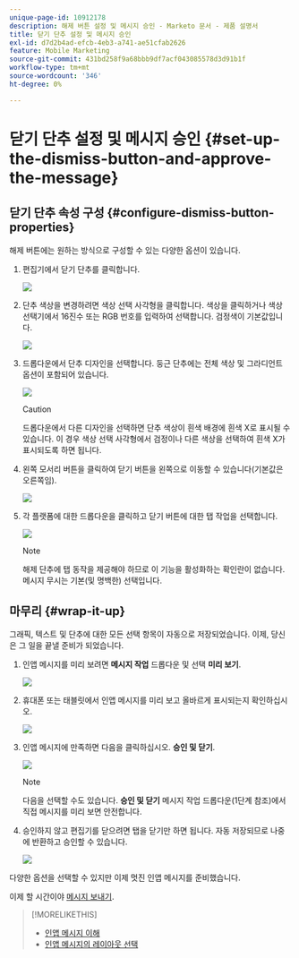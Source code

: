 ```yaml
---
unique-page-id: 10912178
description: 해제 버튼 설정 및 메시지 승인 - Marketo 문서 - 제품 설명서
title: 닫기 단추 설정 및 메시지 승인
exl-id: d7d2b4ad-efcb-4eb3-a741-ae51cfab2626
feature: Mobile Marketing
source-git-commit: 431bd258f9a68bbb9df7acf043085578d3d91b1f
workflow-type: tm+mt
source-wordcount: '346'
ht-degree: 0%

---
```


# 닫기 단추 설정 및 메시지 승인 {#set-up-the-dismiss-button-and-approve-the-message}

## 닫기 단추 속성 구성  {#configure-dismiss-button-properties}

해제 버튼에는 원하는 방식으로 구성할 수 있는 다양한 옵션이 있습니다.

1. 편집기에서 닫기 단추를 클릭합니다.

   ![](assets/image2016-5-9-10-3a23-3a37.png)

1. 단추 색상을 변경하려면 색상 선택 사각형을 클릭합니다. 색상을 클릭하거나 색상 선택기에서 16진수 또는 RGB 번호를 입력하여 선택합니다. 검정색이 기본값입니다.

   ![](assets/image2016-5-9-10-3a33-3a17.png)

1. 드롭다운에서 단추 디자인을 선택합니다. 둥근 단추에는 전체 색상 및 그라디언트 옵션이 포함되어 있습니다.

   ![](assets/image2016-5-9-10-3a35-3a46.png)

   >[!CAUTION]
   >
   >드롭다운에서 다른 디자인을 선택하면 단추 색상이 흰색 배경에 흰색 X로 표시될 수 있습니다. 이 경우 색상 선택 사각형에서 검정이나 다른 색상을 선택하여 흰색 X가 표시되도록 하면 됩니다.

1. 왼쪽 모서리 버튼을 클릭하여 닫기 버튼을 왼쪽으로 이동할 수 있습니다(기본값은 오른쪽임).

   ![](assets/image2016-5-9-10-3a39-3a5.png)

1. 각 플랫폼에 대한 드롭다운을 클릭하고 닫기 버튼에 대한 탭 작업을 선택합니다.

   ![](assets/image2016-5-9-10-3a43-3a54.png)

   >[!NOTE]
   >
   >해제 단추에 탭 동작을 제공해야 하므로 이 기능을 활성화하는 확인란이 없습니다. 메시지 무시는 기본(및 명백한) 선택입니다.

## 마무리 {#wrap-it-up}

그래픽, 텍스트 및 단추에 대한 모든 선택 항목이 자동으로 저장되었습니다. 이제, 당신은 그 일을 끝낼 준비가 되었습니다.

1. 인앱 메시지를 미리 보려면 **메시지 작업** 드롭다운 및 선택 **미리 보기**.

   ![](assets/image2016-5-9-10-3a58-3a38.png)

1. 휴대폰 또는 태블릿에서 인앱 메시지를 미리 보고 올바르게 표시되는지 확인하십시오.

   ![](assets/image2016-5-9-11-3a2-3a13.png)

1. 인앱 메시지에 만족하면 다음을 클릭하십시오. **승인 및 닫기**.

   ![](assets/image2016-5-9-11-3a8-3a52.png)

   >[!NOTE]
   >
   >다음을 선택할 수도 있습니다. **승인 및 닫기** 메시지 작업 드롭다운(1단계 참조)에서 직접 메시지를 미리 보면 안전합니다.

1. 승인하지 않고 편집기를 닫으려면 탭을 닫기만 하면 됩니다. 자동 저장되므로 나중에 반환하고 승인할 수 있습니다.

   ![](assets/image2016-5-9-11-3a9-3a46.png)

다양한 옵션을 선택할 수 있지만 이제 멋진 인앱 메시지를 준비했습니다.

이제 할 시간이야 [메시지 보내기](/help/marketo/product-docs/mobile-marketing/in-app-messages/sending-your-in-app-message/send-your-in-app-message.md).

>[!MORELIKETHIS]
>
>* [인앱 메시지 이해](/help/marketo/product-docs/mobile-marketing/in-app-messages/understanding-in-app-messages.md)
>* [인앱 메시지의 레이아웃 선택](/help/marketo/product-docs/mobile-marketing/in-app-messages/creating-in-app-messages/choose-a-layout-for-your-in-app-message.md)
